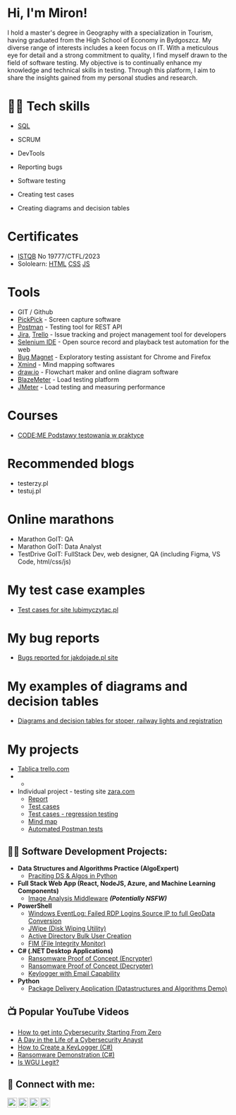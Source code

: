 <h1>Hi, I'm Miron!</h1>

I hold a master's degree in Geography with a specialization in Tourism, having graduated from the High School of Economy in Bydgoszcz. My diverse range of interests includes a keen focus on IT. With a meticulous eye for detail and a strong commitment to quality, I find myself drawn to the field of software testing. My objective is to continually enhance my knowledge and technical skills in testing. Through this platform, I aim to share the insights gained from my personal studies and research.

# 👨‍💻 Tech skills
  - [SQL](https://github.com/MironWu/MironWu/assets/29165307/5843a72d-cbec-45c7-a059-26cd6ad33ee7)

  - SCRUM
  - DevTools
  - Reporting bugs
  - Software testing
  - Creating test cases 
  - Creating diagrams and decision tables
    
# Certificates
   - [ISTQB]( http://scr.istqb.org/?name=Miron+Wankiewicz&number=19777%2FCTFL%2F2023&orderBy=relevancy&orderDirection=&dateStart=&dateEnd=&expiryStart=&expiryEnd=&certificationBody=&examProvider=&certificationLevel=&country=) No 19777/CTFL/2023
   - Sololearn: [HTML](https://github.com/MironWu/MironWu/assets/29165307/a28068e8-7001-4590-94ab-73b4c22266ce)
[CSS](https://github.com/MironWu/MironWu/assets/29165307/db19ad60-cd36-40ef-ab1b-2057adb35900)
 [JS](https://github.com/MironWu/MironWu/assets/29165307/e0d9adcf-bc99-4700-abd8-6e6688496fe9)


# Tools
  - GIT / Github
  - [PickPick](https://picpick.softonic.pl/?utm_source=SEM&utm_medium=paid&utm_campaign=PL_PL_PMax_Program_Roblox&gad_source=1&gclid=CjwKCAiA0bWvBhBjEiwAtEsoW1c5UgaySoO3NKesoAkmJ1fyM0fF_VJsYh4SSwfjXv1M9BsOSGTRMBoCd9QQAvD_BwE) - Screen capture software
  - [Postman](https://www.postman.com/) - Testing tool for REST API
  - [Jira](https://www.atlassian.com/software/jira0), [Trello](https://trello.com/) - Issue tracking and project management tool for developers
  - [Selenium IDE](https://chrome.google.com/webstore/detail/selenium-ide/mooikfkahbdckldjjndioackbalphokd) - Open source record and playback test automation for the web
  - [Bug Magnet](https://chrome.google.com/webstore/detail/bug-magnet/efhedldbjahpgjcneebmbolkalbhckfi?hl=pl) - Exploratory testing assistant for Chrome and Firefox
  - [Xmind](https://www.xmind.net/) - Mind mapping softwares
  - [draw.io](https://app.diagrams.net/) - Flowchart maker and online diagram software
  - [BlazeMeter](https://www.blazemeter.com/) - Load testing platform
  - [JMeter](https://jmeter.apache.org/) - Load testing and measuring performance
# Courses
  - [CODE:ME Podstawy testowania w praktyce](https://codeme.pl/testowanie-poznan/)
# Recommended blogs
  - testerzy.pl
  - testuj.pl 
# Online marathons
  - Marathon GoIT:	QA
  - Marathon GoIT:	Data Analyst
  - TestDrive GoIT:	FullStack Dev, web designer, QA		(including Figma, VS Code, html/css/js)

# My test case examples
  - [Test cases for site lubimyczytac.pl](https://drive.google.com/file/d/1D0U3e0dmMuxV9BhgH6o3SbcsDLrxSCTp/view)
# My bug reports
  - [Bugs reported for jakdojade.pl site](https://drive.google.com/file/d/1sT9iaFAbBvyUNfqiVNUetuxjsRdTjKRV/view)
# My examples of diagrams and decision tables
  - [Diagrams and decision tables for stoper, railway lights and registration](https://drive.google.com/file/d/1jDg-xa5rFRCqwA4Cl1hcMg7UcEmo09Ky/view)
# My projects
  -  [Tablica trello.com](https://trello.com/b/qbhouzlq/testing-bootcamp)
  -  -
  - Individual project - testing site [zara.com](https://www.zara.com/pl/)
     - [Report](https://drive.google.com/file/d/1AlygpsNK0Og1H7g8RRQjQs1e9LRotXYw/view)
     - [Test cases](https://drive.google.com/file/d/1Uq7kXvy8JQsqhCOky5Yaqh4KbcbLyH9x/view)
     - [Test cases - regression testing](https://drive.google.com/file/d/1R5v7_HHsPG_CWcFRJJl0OmJ2qRvBJSNE/view)
     - [Mind map](https://drive.google.com/file/d/1K8TamEa_IVchmcMzCX_bHoO0gVo22cym/view)
     - [Automated Postman tests](https://drive.google.com/file/d/15kAl0pI02FJYXOYu_KyIKN2XcvBK3Cmm/view)

<h2>👨‍💻 Software Development Projects:</h2>

- <b>Data Structures and Algorithms Practice (AlgoExpert)</b>
  - [Praciting DS & Algos in Python](https://github.com/joshmadakor1/Algorithms-Practice)
- <b>Full Stack Web App (React, NodeJS, Azure, and Machine Learning Components)</b>
  - [Image Analysis Middleware](https://github.com/joshmadakor1/4chan-Image-Analysis-Middleware-C964) <b><i>(Potentially NSFW)</b></i>
- <b>PowerShell</b>
  - [Windows EventLog: Failed RDP Logins Source IP to full GeoData Conversion](https://github.com/joshmadakor1/Sentinel-Lab)
  - [JWipe (Disk Wiping Utility)](https://github.com/joshmadakor1/Jwipe.PowerShell)
  - [Active Directory Bulk User Creation](https://github.com/joshmadakor1/AD_PS)
  - [FIM (File Integrity Monitor)](https://github.com/joshmadakor1/PowerShell-Integrity-FIM)
- <b>C# (.NET Desktop Applications)</b>
  - [Ransomware Proof of Concept (Encrypter)](https://github.com/joshmadakor1/EncrypterPOC)
  - [Ransomware Proof of Concept (Decrypter)](https://github.com/joshmadakor1/DecrypterPOC)
  - [Keylogger with Email Capability](https://github.com/joshmadakor1/Key-Logger-With-Email)
- <b>Python</b>
  - [Package Delivery Application (Datastructures and Algorithms Demo)](https://github.com/joshmadakor1/Package-Delivery-Pathfinding-Algorithm)

<h2>📺 Popular YouTube Videos</h2>

- [How to get into Cybersecurity Starting From Zero](https://www.youtube.com/watch?v=a83ASGn_V_s)
- [A Day in the Life of a Cybersecurity Anayst](https://www.youtube.com/watch?v=uHy3oM7NnoU)
- [How to Create a KeyLogger (C#)](https://www.youtube.com/watch?v=N-L9hklSlNk)
- [Ransomware Demonstration (C#)](https://www.youtube.com/watch?v=OfvdQeh79s0)
- [Is WGU Legit?](https://www.youtube.com/watch?v=E2MwRWxDBkA)

<h2> 🤳 Connect with me:</h2>

[<img align="left" alt="JoshMadakor | YouTube" width="22px" src="https://cdn.jsdelivr.net/npm/simple-icons@v3/icons/youtube.svg" />][youtube]
[<img align="left" alt="JoshMadakor | Twitter" width="22px" src="https://cdn.jsdelivr.net/npm/simple-icons@v3/icons/twitter.svg" />][twitter]
[<img align="left" alt="JoshMadakor | LinkedIn" width="22px" src="https://cdn.jsdelivr.net/npm/simple-icons@v3/icons/linkedin.svg" />][linkedin]
[<img align="left" alt="JoshMadakor | Instagram" width="22px" src="https://cdn.jsdelivr.net/npm/simple-icons@v3/icons/instagram.svg" />][instagram]

[twitter]: https://twitter.com/joshmadakor
[youtube]: https://www.youtube.com/c/joshmadakor
[instagram]: https://www.instagram.com/joshmadakor/
[linkedin]: https://linkedin.com/in/joshmadakor

<!--
**joshmadakor1/joshmadakor1** is a ✨ _special_ ✨ repository because its `README.md` (this file) appears on your GitHub profile.

Here are some ideas to get you started:

- 🔭 I’m currently working on ...
- 🌱 I’m currently learning ...
- 👯 I’m looking to collaborate on ...
- 🤔 I’m looking for help with ...
- 💬 Ask me about ...
- 📫 How to reach me: ...
- 😄 Pronouns: ...
- ⚡ Fun fact: ...
-->
